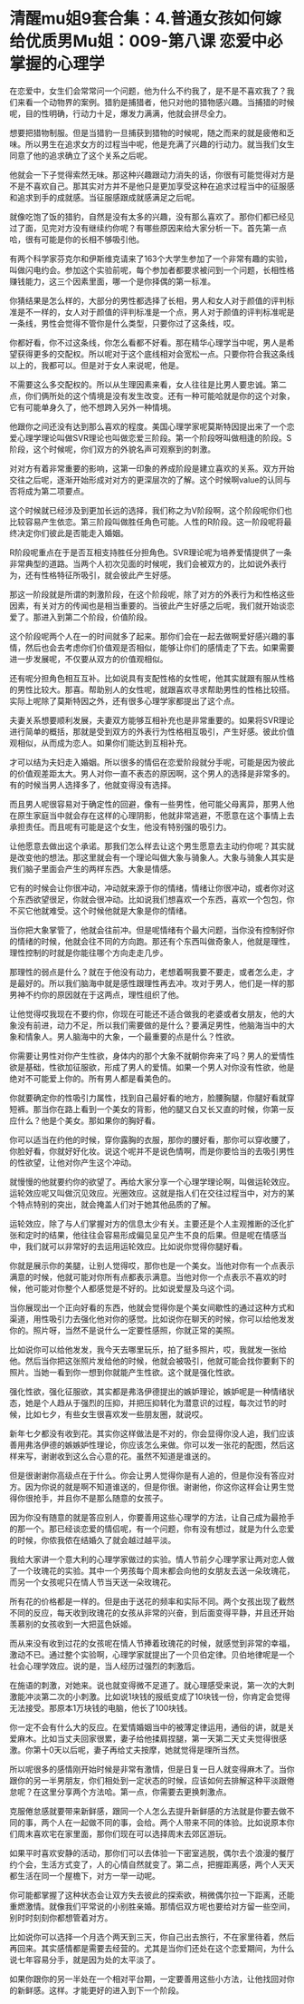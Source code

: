 # 清醒mu姐9套合集：4.普通女孩如何嫁给优质男Mu姐：009-第八课 恋爱中必掌握的心理学

在恋爱中，女生们会常常问一个问题，他为什么不约我了，是不是不喜欢我了？我们来看一个动物界的案例。猎豹是捕猎者，他只对他的猎物感兴趣。当捕猎的时候呢，目的性明确，行动力十足，爆发力满满，他就会拼尽全力。

想要把猎物制服。但是当猎豹一旦捕获到猎物的时候呢，随之而来的就是疲倦和乏味。所以男生在追求女方的过程当中呢，他是充满了兴趣的行动力。就当我们女生同意了他的追求确立了这个关系之后呢。

他就会一下子觉得索然无味。那这种兴趣跟动力消失的话，你很有可能觉得对方是不是不喜欢自己。那其实对方并不是他只是更加享受这种在追求过程当中的征服感和追求到手的成就感。当征服感跟成就感满足之后呢。

就像吃饱了饭的猎豹，自然是没有太多的兴趣，没有那么喜欢了。那你们都已经见过了面，见完对方没有继续约你呢？有哪些原因来给大家分析一下。首先第一点哈，很有可能是你的长相不够吸引他。

有两个科学家芬克尔和伊斯维克请来了163个大学生参加了一个非常有趣的实验，叫做闪电约会。参加这个实验前呢，每个参加者都要求被问到一个问题，长相性格赚钱能力，这三个因素里面，哪一个是你择偶的第一标准。

你猜结果是怎么样的，大部分的男性都选择了长相，男人和女人对于颜值的评判标准是不一样的，女人对于颜值的评判标准是一个点，男人对于颜值的评判标准呢是一条线，男性会觉得不管你是什么类型，只要你过了这条线，哎。

你都好看，你不过这条线，你怎么看都不好看。那在精华心理学当中呢，男人是希望获得更多的交配权。所以呢对于这个底线相对会宽松一点。只要你符合我这条线以上的，我都可以。但是对于女人来说呢，他是。

不需要这么多交配权的。所以从生理因素来看，女人往往是比男人要忠诚。第二点，你们俩所处的这个情境是没有发生改变。还有一种可能哈就是你的这个对象，它有可能单身久了，他不想跨入另外一种情境。

他跟你之间还没有达到那么喜欢的程度。美国心理学家呢莫斯特因提出来了一个恋爱心理学理论叫做SVR理论也叫做恋爱三阶段。第一个阶段呀叫做相逢的阶段。S阶段，这个时候呢，你们双方的外貌名声可观察到的刺激。

对对方有着非常重要的影响，这第一印象的养成阶段是建立喜欢的关系。双方开始交往之后呢，逐渐开始形成对对方的更深层次的了解。这个时候啊value的认同与否将成为第二项要点。

这个时候就已经涉及到更加长远的选择，我们称之为V阶段啊，这个阶段呢你们也比较容易产生依恋。第三阶段叫做胜任角色可能。人性的R阶段。这一阶段呢将最终决定你们彼此是否能走入婚姻。

R阶段呢重点在于是否互相支持胜任分担角色。SVR理论呢为培养爱情提供了一条非常典型的道路。当两个人初次见面的时候呢，我们会被双方的，比如说外表行为，还有性格特征所吸引，就会彼此产生好感。

那这一阶段就是所谓的刺激阶段，在这个阶段呢，除了对方的外表行为和性格这些因素，有关对方的传闻也是相当重要的。当彼此产生好感之后呢，我们就开始谈恋爱了。那进入到第二个阶段，价值阶段。

这个阶段呢两个人在一的时间就多了起来。那你们会在一起去做啊爱好感兴趣的事情，然后也会去考虑你们价值观是否相似，能够让你们的感情走了下去。如果需要进一步发展呢，不仅要从双方的价值观相似。

还有呢分担角色相互互补。比如说具有支配性格的女性呢，他其实就跟有服从性格的男性比较大。那喜。帮助别人的女性呢，就跟喜欢寻求帮助男性的性格比较搭。实际上呢除了莫斯特因之外，还有很多心理学家都提出了这个点。

夫妻关系想要顺利发展，夫妻双方能够互相补充也是非常重要的。如果将SVR理论进行简单的概括，那就是受到双方的外表行为性格相互吸引，产生好感。彼此价值观相似，从而成为恋人。如果你们能达到互相补充。

才可以结为夫妇走入婚姻。所以很多的情侣在恋爱阶段就分手呢，可能是因为彼此的价值观差距太大。男人对你一直不表态的原因啊，这个男人的选择是非常多的。有的时候当男人选择多了，他就变得没有选择。

而且男人呢很容易对于确定性的回避，像有一些男性，他可能父母离异，那男人他在原生家庭当中就会存在这样的心理阴影，他就非常逃避，不愿意在这个事情上去承担责任。而且呢有可能是这个女生，他没有特别强的吸引力。

让他愿意去做出这个承诺。那我们怎么样去让这个男生愿意去主动约你呢？其实就是改变他的想法。那这里就会有一个理论叫做大象与骑象人。大象与骑象人其实是我们脑子里面会产生的两样东西。大象是情感。

它有的时候会让你很冲动，冲动就来源于你的情绪，情绪让你很冲动，或者你对这个东西欲望很足，你就会很冲动。比如说我们想喜欢一个东西，喜欢一个包包，你不买它他就难受。这个时候他就是大象是你的情绪。

当你把大象掌管了，他就会往前冲。但是呢情绪有个最大问题，当你没有控制好你的情绪的时候，他就会往不同的方向跑。那还有个东西叫做奇象人，他就是理性，理性控制的时就是你能往哪个方向走走几步。

那理性的弱点是什么？就在于他没有动力，老想着啊我要不要走，或者怎么走，才是最好的。所以我们脑海中就是感性跟理性再去冲。攻对于男人，他们是一样的那男神不约你的原因就在于这两点，理性组织了他。

让他觉得哎我现在不要约你，你现在可能还不适合做我的老婆或者女朋友，他的大象没有前进，动力不足，所以我们需要做的是什么？要满足男性，他脑海当中的大象和情象人。男人脑海中的大象，一个最重要的点是什么？性欲。

你需要让男性对你产生性欲，身体内的那个大象不就朝你奔来了吗？男人的爱情性欲是基础，性欲加征服欲，形成了男人的爱情。如果一个男人对你没有性欲，他是绝对不可能爱上你的。所有男人都是看美色的。

你就要确定你的性吸引力属性，找到自己最好看的地方，脸腰胸腿，你腿好看就穿短裤。那当你在路上看到一个美女的背影，他的腿又白又长又直的时候，你第一反应什么？他是个美女。那如果你的胸好看。

你可以适当在约他的时候，穿你露胸的衣服，那你的腰好看，那你可以穿收腰了，你脸好看，你就好好化妆。说这个呢并不是说色情啊，而是你要恰当的去吸引男性的性欲望，让他对你产生这个冲动。

就慢慢的他就要约你的欲望了。再给大家分享一个心理学理论啊，叫做运轮效应。运轮效应呢又叫做沉见效应。光圈效应。这就是指人们在交往过程当中，对方的某个特点特别的突出，就会掩盖人们对于她其他品质的了解。

运轮效应，除了与人们掌握对方的信息太少有关。主要还是个人主观推断的泛化扩张和定时的结果，他往往会容易形成偏见呈见产生不良的后果。但是呢在情感当中，我们就可以非常好的去运用运轮效应。比如说你觉得你腿好看。

你就是展示你的美腿，让别人觉得哎，那你也是一个美女。当他对你有一个点表示满意的时候，他就可能对你所有点都表示满意。当他对你一个点表示不喜欢的时候，他可能对你整个人都感觉是不好的。比如说爱屋及乌这个词。

当你展现出一个正向好看的东西，他就会觉得你是个美女间歇性的通过这种方式和渠道，用性吸引力去强化他对你的感觉。比如说你在聊天的时候，你可以给他发发你的。照片呀，当然不是说什么一定要性感照，你就正常的美照。

比如说你可以给他发发，我今天去哪里玩乐，拍了挺多照片，哎，我就发一张给他。然后当你把这张照片发给他的时候，他就会被吸引，他就可能会找你要剩下的照片。当她一看到你一想到你就能产生性欲。这个就是强化性欲。

强化性欲，强化征服欲，其实都是弗洛伊德提出的嫉妒理论，嫉妒呢是一种情绪状态，她是个人趋从于强烈的压抑，并把压抑转化为潜意识的过程，每次过节的时候，比如七夕，有些女生很喜欢发一些朋友圈，就说哎。

新年七夕都没有收到花。其实你这样做法是不对的，你会显得你没人追，我们应该善用弗洛伊德的嫉嫉妒性理论，你应该怎么来做。你可以发一张花的配图，然后这样来写，谢谢收到这么合心意的花。虽然不知道是谁送的。

但是很谢谢你高级点在于什么。你会让男人觉得你是有人追的，但是你没有答应对方。因为你说的就是啊不知道谁送的，但是你很。谢谢他，你这你这样会让男生觉得你很抢手，并且你不是那么随意的女孩子。

因为你没有随意的就是答应别人，你要善用这些心理学的方法，让自己成为最抢手的那一个。那已经谈恋爱的情侣呢，有一个问题，你有没有想过，就是为什么恋爱的时候，你侬我侬在结婚久了就会越过越平淡。

我给大家讲一个意大利的心理学家做过的实验。情人节前夕心理学家让两对恋人做了一个玫瑰花的实验。其中一个男孩每个周末都会向他的女朋友去送一朵玫瑰花，而另一个女孩呢只在情人节当天送一朵玫瑰花。

所有花的价格都是一样的。但是由于送花的频率和实际不同。两个女孩出现了截然不同的反应，每天收到玫瑰花的女孩从非常的兴奋，到后面变得平静，并且还开始羡慕别的女孩收到一大把蓝色妖姬。

而从来没有收到过花的女孩呢在情人节捧着玫瑰花的时候，就感觉到非常的幸福，激动不已。通过整个实验啊，心理学家就提出了一个贝伯定律。贝伯地律呢是一个社会心理学效应。说的是，当人经历过强烈的刺激后。

在施语的刺激，对她来。说也就变得微不足道了。就心理感受来说，第一次的大刺激能冲淡第二次的小刺激。比如说1块钱的报纸变成了10块钱一份，你肯定会觉得无法接受。那原本1万块钱的电脑，他长了100块钱。

你一定不会有什么大的反应。在爱情婚姻当中的被薄定律运用，通俗的讲，就是关爱麻木。比如当丈夫回家很累，妻子给他揉肩捏腿，第一天第二天丈夫觉得很感激。你第十0天以后呢，妻子再给丈夫按摩，她就觉得是理所当然。

所以呢很多的感情刚开始时候是非常有激情，但是日复一日人就变得麻木了。当你跟你的另一半男朋友，你们相处到一定状态的时候，应该如何去排解这种平淡跟倦怠呢？在这里分享两个方法哈。第一点，你需要去更换刺激点。

克服倦怠感就要带来新鲜感，跟同一个人怎么去提升新鲜感的方法就是你要去做不同的事，两个人在一起做不同的事，会给。两个人带来不同的体验。比如说原本你们周末喜欢宅在家里面，那你们现在可以选择周末去郊区游玩。

如果平时喜欢安静的活动，那你们可以去体验一下密室逃脱，偶尔去个浪漫的餐厅约个会，生活方式变了，人的心情自然就变了。第二点，把握距离感，两个人天天都生活在同一个屋檐下，对方一举一动呢。

你可能都掌握了这种状态会让双方失去彼此的探索欲，稍微偶尔拉一下距离，还能重燃激情。就像我们平常说的小别胜亲婚。那情侣双方呢也要给对方留一些空间，别时时刻刻你都想管着对方。

比如说你可以选择一个月选个两天到三天，你自己出去旅行，不在家里待着，然后再回来。其实感情都是需要去经营的。尤其是当你们还处在这个恋爱期间，为什么说七年容易分手，就是因为处的太平淡了。

如果你跟你的另一半处在一个相对平台期，一定要善用这些小方法，让他找回对你的新鲜感。这样。才能更好的进入到下一个阶段。


